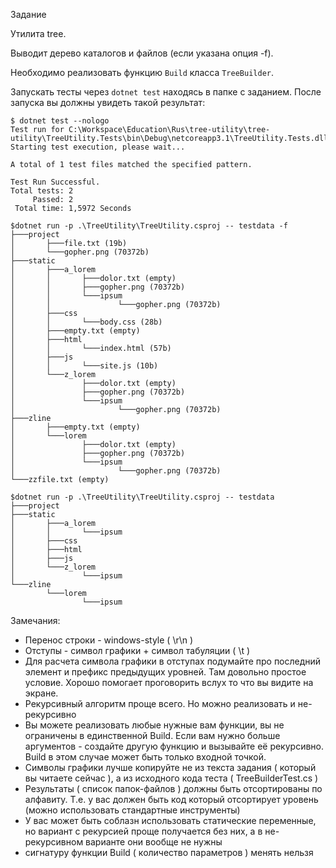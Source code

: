 Задание

Утилита tree.

Выводит дерево каталогов и файлов (если указана опция -f).

Необходимо реализовать функцию `Build` класса `TreeBuilder`. 

Запускать тесты через `dotnet test` находясь в папке c заданием. После запуска вы должны увидеть такой результат:

```
$ dotnet test --nologo
Test run for C:\Workspace\Education\Rus\tree-utility\tree-utility\TreeUtility.Tests\bin\Debug\netcoreapp3.1\TreeUtility.Tests.dll(.NETCoreApp,Version=v3.1)
Starting test execution, please wait...

A total of 1 test files matched the specified pattern.

Test Run Successful.
Total tests: 2
     Passed: 2
 Total time: 1,5972 Seconds

```

```
$dotnet run -p .\TreeUtility\TreeUtility.csproj -- testdata -f
├───project
│       ├───file.txt (19b)
│       └───gopher.png (70372b)
├───static
│       ├───a_lorem
│       │       ├───dolor.txt (empty)
│       │       ├───gopher.png (70372b)
│       │       └───ipsum
│       │               └───gopher.png (70372b)
│       ├───css
│       │       └───body.css (28b)
│       ├───empty.txt (empty)
│       ├───html
│       │       └───index.html (57b)
│       ├───js
│       │       └───site.js (10b)
│       └───z_lorem
│               ├───dolor.txt (empty)
│               ├───gopher.png (70372b)
│               └───ipsum
│                       └───gopher.png (70372b)
├───zline
│       ├───empty.txt (empty)
│       └───lorem
│               ├───dolor.txt (empty)
│               ├───gopher.png (70372b)
│               └───ipsum
│                       └───gopher.png (70372b)
└───zzfile.txt (empty)

$dotnet run -p .\TreeUtility\TreeUtility.csproj -- testdata
├───project
├───static
│       ├───a_lorem
│       │       └───ipsum
│       ├───css
│       ├───html
│       ├───js
│       └───z_lorem
│               └───ipsum
└───zline
        └───lorem
                └───ipsum
```

Замечания:
* Перенос строки - windows-style ( \r\n )
* Отступы - символ графики + символ табуляции ( \t )
* Для расчета символа графики в отступах подумайте про последний элемент и префикс предыдущих уровней. Там довольно простое условие. Хорошо помогает проговорить вслух то что вы видите на экране.
* Рекурсивный алгоритм проще всего. Но можно реализовать и не-рекурсивно
* Вы можете реализовать любые нужные вам функции, вы не ограничены в единственной Build. Если вам нужно больше аргументов - создайте другую функцию и вызывайте её рекурсивно. Build в этом случае может быть только входной точкой.
* Символы графики лучше копируйте не из текста задания ( который вы читаете сейчас ), а из исходного кода теста ( TreeBuilderTest.cs )
* Результаты ( список папок-файлов ) должны быть отсортированы по алфавиту. Т.е. у вас должен быть код который отсортирует уровень (можно использовать стандартные инструменты)
* У вас может быть соблазн использовать статические переменные, но вариант с рекурсией проще получается без них, а в не-рекурсивном варианте они вообще не нужны
* сигнатуру функции Build ( количество параметров ) менять нельзя

